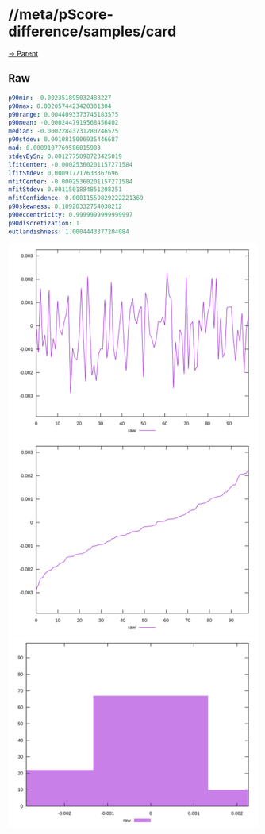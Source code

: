 
# //meta/pScore-difference/samples/card

[→ Parent](../..)


## Raw


```yaml
p90min: -0.002351895032488227
p90max: 0.0020574423420301304
p90range: 0.0044093373745183575
p90mean: -0.0002447919568456402
median: -0.00022843731280246525
p90stdev: 0.0010815006935446687
mad: 0.0009107769586015903
stdevBySn: 0.0012775098723425019
lfitCenter: -0.00025360201157271584
lfitStdev: 0.000917717633367696
mfitCenter: -0.00025360201157271584
mfitStdev: 0.0011501884851208251
mfitConfidence: 0.00011559829222221369
p90skewness: 0.10920332754038212
p90eccentricity: 0.9999999999999997
p90discretization: 1
outlandishness: 1.0004443377204084

```

![PLOT: raw-values](./raw/values.svg)![PLOT: raw-sorted](./raw/sorted.svg)![PLOT: raw-histogram](./raw/histogram.svg)